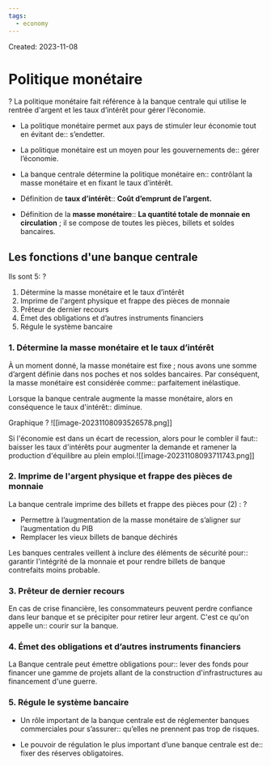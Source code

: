 ```yaml
---
tags:
  - economy
---
```

Created: 2023-11-08

# Politique monétaire
?
La politique monétaire fait référence à la banque centrale qui utilise le rentrée d'argent et les taux d’intérêt pour gérer l’économie.
<!--SR:!2023-11-21,1,130-->

- La politique monétaire permet aux pays de stimuler leur économie tout en évitant de:: s’endetter.
<!--SR:!2023-11-21,4,230-->
- La politique monétaire est un moyen pour les gouvernements de:: gérer l’économie.
<!--SR:!2023-11-26,9,250-->
- La banque centrale détermine la politique monétaire en:: contrôlant la masse monétaire et en fixant le taux d’intérêt.
<!--SR:!2023-11-22,5,230-->

- Définition de **taux d’intérêt**:: **Coût d’emprunt de l’argent.**
<!--SR:!2023-11-22,4,210-->
- Définition de la **masse monétaire**:: **La quantité totale de monnaie en circulation** ; il se compose de toutes les pièces, billets et soldes bancaires.
<!--SR:!2023-11-23,3,170-->


## Les fonctions d'une banque centrale
Ils sont 5:
?
1. Détermine la masse monétaire et le taux d’intérêt
2. Imprime de l'argent physique et frappe des pièces de monnaie
3. Prêteur de dernier recours
4. Émet des obligations et d’autres instruments financiers
5. Régule le système bancaire
<!--SR:!2023-11-23,3,170-->


### 1. Détermine la masse monétaire et le taux d’intérêt
À un moment donné, la masse monétaire est fixe ; nous avons une somme d’argent définie dans nos poches et nos soldes bancaires. Par conséquent, la masse monétaire est considérée comme:: parfaitement inélastique.
<!--SR:!2023-11-22,4,210-->

Lorsque la banque centrale augmente la masse monétaire, alors en conséquence le taux d'intérêt:: diminue.
<!--SR:!2023-11-26,9,250-->
Graphique
?
![[image-20231108093526578.png]]
<!--SR:!2023-11-23,6,230-->

Si l'économie est dans un écart de recession, alors pour le combler il faut:: baisser les taux d'intérêts pour augmenter la demande et ramener la production d'équilibre au plein emploi.![[image-20231108093711743.png]]
<!--SR:!2023-11-22,4,210-->

### 2. Imprime de l'argent physique et frappe des pièces de monnaie
La banque centrale imprime des billets et frappe des pièces pour (2) :
?
- Permettre à l’augmentation de la masse monétaire de s’aligner sur l’augmentation du PIB
- Remplacer les vieux billets de banque déchirés
<!--SR:!2023-11-21,2,190-->

Les banques centrales veillent à inclure des éléments de sécurité pour:: garantir l'intégrité de la monnaie et pour rendre billets de banque contrefaits moins probable.
<!--SR:!2023-11-22,5,230-->

### 3. Prêteur de dernier recours
En cas de crise financière, les consommateurs peuvent perdre confiance dans leur banque et se précipiter pour retirer leur argent. C'est ce qu'on appelle un:: courir sur la banque.
<!--SR:!2023-11-25,8,250-->

### 4. Émet des obligations et d’autres instruments financiers
La Banque centrale peut émettre obligations pour:: lever des fonds pour financer une gamme de projets allant de la construction d'infrastructures au financement d'une guerre.
<!--SR:!2023-11-24,7,250-->

### 5. Régule le système bancaire
- Un rôle important de la banque centrale est de réglementer banques commerciales pour s’assurer:: qu’elles ne prennent pas trop de risques.
<!--SR:!2023-11-23,6,230-->
- Le pouvoir de régulation le plus important d’une banque centrale est de:: fixer des réserves obligatoires.
<!--SR:!2023-11-23,3,170-->
